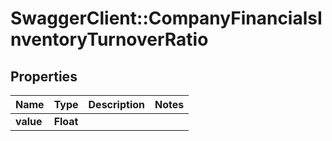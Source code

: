# SwaggerClient::CompanyFinancialsInventoryTurnoverRatio

## Properties
Name | Type | Description | Notes
------------ | ------------- | ------------- | -------------
**value** | **Float** |  | 


